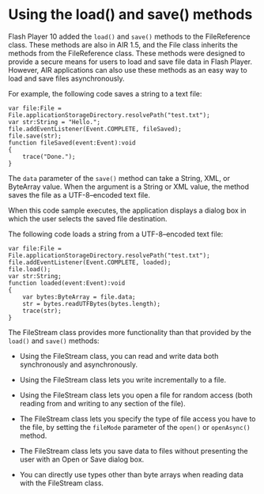 # Using the load() and save() methods

Flash Player 10 added the `load()` and `save()` methods to the FileReference
class. These methods are also in AIR 1.5, and the File class inherits the
methods from the FileReference class. These methods were designed to provide a
secure means for users to load and save file data in Flash Player. However, AIR
applications can also use these methods as an easy way to load and save files
asynchronously.

For example, the following code saves a string to a text file:

    var file:File = File.applicationStorageDirectory.resolvePath("test.txt");
    var str:String = "Hello.";
    file.addEventListener(Event.COMPLETE, fileSaved);
    file.save(str);
    function fileSaved(event:Event):void
    {
    	trace("Done.");
    }

The `data` parameter of the `save()` method can take a String, XML, or ByteArray
value. When the argument is a String or XML value, the method saves the file as
a UTF-8–encoded text file.

When this code sample executes, the application displays a dialog box in which
the user selects the saved file destination.

The following code loads a string from a UTF-8–encoded text file:

    var file:File = File.applicationStorageDirectory.resolvePath("test.txt");
    file.addEventListener(Event.COMPLETE, loaded);
    file.load();
    var str:String;
    function loaded(event:Event):void
    {
    	var bytes:ByteArray = file.data;
    	str = bytes.readUTFBytes(bytes.length);
    	trace(str);
    }

The FileStream class provides more functionality than that provided by the
`load()` and `save()` methods:

- Using the FileStream class, you can read and write data both synchronously and
  asynchronously.

- Using the FileStream class lets you write incrementally to a file.

- Using the FileStream class lets you open a file for random access (both
  reading from and writing to any section of the file).

- The FileStream class lets you specify the type of file access you have to the
  file, by setting the `fileMode` parameter of the `open()` or `openAsync()`
  method.

- The FileStream class lets you save data to files without presenting the user
  with an Open or Save dialog box.

- You can directly use types other than byte arrays when reading data with the
  FileStream class.
